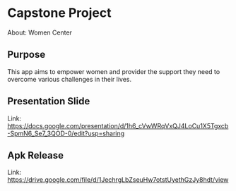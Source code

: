 # Capstone Project

About: Women Center

## Purpose

This app aims to empower women and provider the support they need to overcome various challenges in their lives.

## Presentation Slide
Link: https://docs.google.com/presentation/d/1h6_cVwWRqVxQJ4LoCu1X5Tgxcb-SpmN6_Se7_3QOD-0/edit?usp=sharing

## Apk Release
Link: https://drive.google.com/file/d/1JechrgLbZseuHw7otstUyethGzJy8hdt/view
